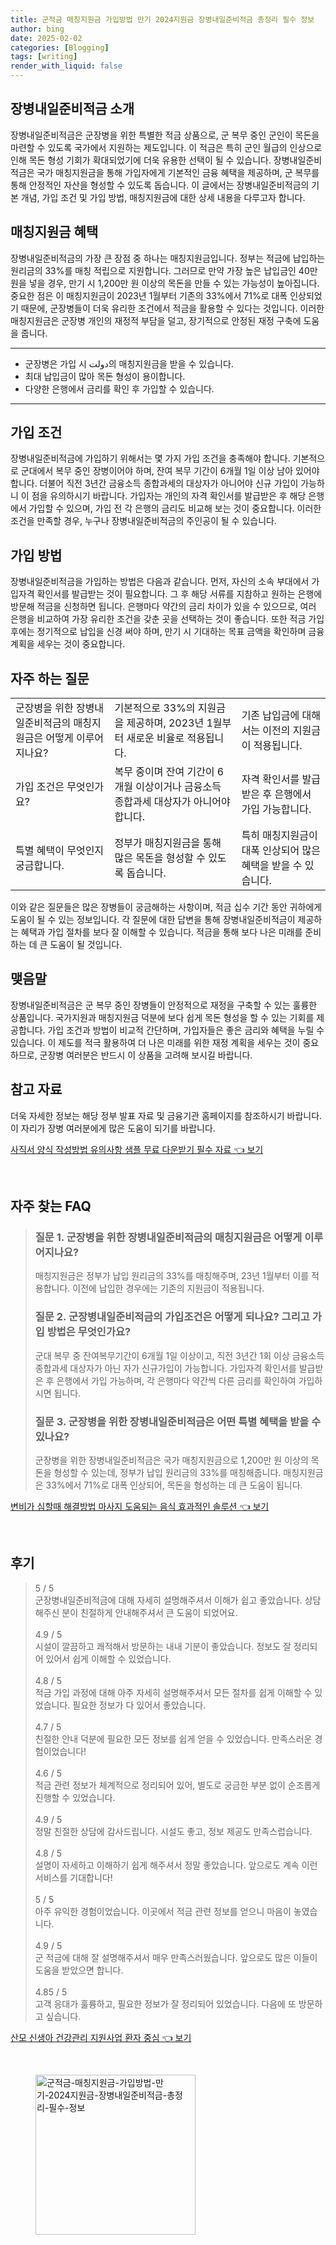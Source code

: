 ```yaml
---
title: 군적금 매칭지원금 가입방법 만기 2024지원금 장병내일준비적금 총정리 필수 정보
author: bing
date: 2025-02-02
categories: [Blogging]
tags: [writing]
render_with_liquid: false
---
```



<h2 id='장병내일준비적금소개'>장병내일준비적금 소개</h2>

<p>장병내일준비적금은 군장병을 위한 특별한 적금 상품으로, 군 복무 중인 군인이 목돈을 마련할 수 있도록 국가에서 지원하는 제도입니다. 이 적금은 특히 군인 월급의 인상으로 인해 목돈 형성 기회가 확대되었기에 더욱 유용한 선택이 될 수 있습니다. 장병내일준비적금은 국가 매칭지원금을 통해 가입자에게 기본적인 금융 혜택을 제공하며, 군 복무를 통해 안정적인 자산을 형성할 수 있도록 돕습니다. 이 글에서는 장병내일준비적금의 기본 개념, 가입 조건 및 가입 방법, 매칭지원금에 대한 상세 내용을 다루고자 합니다.</p>

<h2 id='매칭지원금혜택'>매칭지원금 혜택</h2>

<p>장병내일준비적금의 가장 큰 장점 중 하나는 매칭지원금입니다. 정부는 적금에 납입하는 원리금의 33%를 매칭 적립으로 지원합니다. 그러므로 만약 가장 높은 납입금인 40만 원을 넣을 경우, 만기 시 1,200만 원 이상의 목돈을 만들 수 있는 가능성이 높아집니다. 중요한 점은 이 매칭지원금이 2023년 1월부터 기존의 33%에서 71%로 대폭 인상되었기 때문에, 군장병들이 더욱 유리한 조건에서 적금을 활용할 수 있다는 것입니다. 이러한 매칭지원금은 군장병 개인의 재정적 부담을 덜고, 장기적으로 안정된 재정 구축에 도움을 줍니다.</p>

<hr />

<ul>
    <li>군장병은 가입 시 دولت의 매칭지원금을 받을 수 있습니다.</li>
    <li>최대 납입금이 많아 목돈 형성이 용이합니다.</li>
    <li>다양한 은행에서 금리를 확인 후 가입할 수 있습니다.</li>
</ul>

<hr />

<h2 id='가입조건'>가입 조건</h2>

<p>장병내일준비적금에 가입하기 위해서는 몇 가지 가입 조건을 충족해야 합니다. 기본적으로 군대에서 복무 중인 장병이어야 하며, 잔여 복무 기간이 6개월 1일 이상 남아 있어야 합니다. 더불어 직전 3년간 금융소득 종합과세의 대상자가 아니어야 신규 가입이 가능하니 이 점을 유의하시기 바랍니다. 가입자는 개인의 자격 확인서를 발급받은 후 해당 은행에서 가입할 수 있으며, 가입 전 각 은행의 금리도 비교해 보는 것이 중요합니다. 이러한 조건을 만족할 경우, 누구나 장병내일준비적금의 주인공이 될 수 있습니다.</p>

<h2 id='가입방법'>가입 방법</h2>

<p>장병내일준비적금을 가입하는 방법은 다음과 같습니다. 먼저, 자신의 소속 부대에서 가입자격 확인서를 발급받는 것이 필요합니다. 그 후 해당 서류를 지참하고 원하는 은행에 방문해 적금을 신청하면 됩니다. 은행마다 약간의 금리 차이가 있을 수 있으므로, 여러 은행을 비교하여 가장 유리한 조건을 갖춘 곳을 선택하는 것이 좋습니다. 또한 적금 가입 후에는 정기적으로 납입을 신경 써야 하며, 만기 시 기대하는 목표 금액을 확인하며 금융 계획을 세우는 것이 중요합니다.</p>

<h2 id='자주하는질문'>자주 하는 질문</h2>

<table>
    <tr>
        <td>군장병을 위한 장병내일준비적금의 매칭지원금은 어떻게 이루어지나요?</td>
        <td>기본적으로 33%의 지원금을 제공하며, 2023년 1월부터 새로운 비율로 적용됩니다.</td>
        <td>기존 납입금에 대해서는 이전의 지원금이 적용됩니다.</td>
    </tr>
    <tr>
        <td>가입 조건은 무엇인가요?</td>
        <td>복무 중이며 잔여 기간이 6개월 이상이거나 금융소득 종합과세 대상자가 아니어야 합니다.</td>
        <td>자격 확인서를 발급받은 후 은행에서 가입 가능합니다.</td>
    </tr>
    <tr>
        <td>특별 혜택이 무엇인지 궁금합니다.</td>
        <td>정부가 매칭지원금을 통해 많은 목돈을 형성할 수 있도록 돕습니다.</td>
        <td>특히 매칭지원금이 대폭 인상되어 많은 혜택을 받을 수 있습니다.</td>
    </tr>
</table>

<p>이와 같은 질문들은 많은 장병들이 궁금해하는 사항이며, 적금 십수 기간 동안  귀하에게 도움이 될 수 있는 정보입니다. 각 질문에 대한 답변을 통해 장병내일준비적금이 제공하는 혜택과 가입 절차를 보다 잘 이해할 수 있습니다. 적금을 통해 보다 나은 미래를 준비하는 데 큰 도움이 될 것입니다.</p>

<h2 id='맺음말'>맺음말</h2>

<p>장병내일준비적금은 군 복무 중인 장병들이 안정적으로 재정을 구축할 수 있는 훌륭한 상품입니다. 국가지원과 매칭지원금 덕분에 보다 쉽게 목돈 형성을 할 수 있는 기회를 제공합니다. 가입 조건과 방법이 비교적 간단하며, 가입자들은 좋은 금리와 혜택을 누릴 수 있습니다. 이 제도를 적극 활용하여 더 나은 미래를 위한 재정 계획을 세우는 것이 중요하므로, 군장병 여러분은 반드시 이 상품을 고려해 보시길 바랍니다.</p>

<h2 id='참고자료'>참고 자료</h2>

<p>더욱 자세한 정보는 해당 정부 발표 자료 및 금융기관 홈페이지를 참조하시기 바랍니다. 이 자리가 장병 여러분에게 많은 도움이 되기를 바랍니다.</p>


<p><a class="click-button" title="사직서 양식 작성방법 유의사항 샘플 무료 다운받기 필수 자료" href="https://24nara.github.io/posts/%EC%82%AC%EC%A7%81%EC%84%9C-%EC%96%91%EC%8B%9D-%EC%9E%91%EC%84%B1%EB%B0%A9%EB%B2%95-%EC%9C%A0%EC%9D%98%EC%82%AC%ED%95%AD-%EC%83%98%ED%94%8C-%EB%AC%B4%EB%A3%8C-%EB%8B%A4%EC%9A%B4%EB%B0%9B%EA%B8%B0-%ED%95%84%EC%88%98-%EC%9E%90%EB%A3%8C/" rel="dofollow">사직서 양식 작성방법 유의사항 샘플 무료 다운받기 필수 자료 👈 보기</a></p><br>
<h2 id='자주_찾는_FAQ'>자주 찾는 FAQ</h2>
<div itemscope="" itemtype="https://schema.org/FAQPage"> 
<blockquote> 
<div itemscope="" itemprop="mainEntity" itemtype="https://schema.org/Question"> 
<h3 itemprop="name">질문 1. 군장병을 위한 장병내일준비적금의 매칭지원금은 어떻게 이루어지나요?</h3> 
<div itemscope="" itemprop="acceptedAnswer" itemtype="https://schema.org/Answer"> 
<span itemprop="text"> 
<p>매칭지원금은 정부가 납입 원리금의 33%를 매칭해주며, 23년 1월부터 이를 적용합니다. 이전에 납입한 경우에는 기존의 지원금이 적용됩니다.</p> 
</span> 
</div> 
</div> 
<div itemscope="" itemprop="mainEntity" itemtype="https://schema.org/Question"> 
<h3 itemprop="name">질문 2. 군장병내일준비적금의 가입조건은 어떻게 되나요? 그리고 가입 방법은 무엇인가요?</h3> 
<div itemscope="" itemprop="acceptedAnswer" itemtype="https://schema.org/Answer"> 
<span itemprop="text"> 
<p>군대 복무 중 잔여복무기간이 6개월 1일 이상이고, 직전 3년간 1회 이상 금융소득종합과세 대상자가 아닌 자가 신규가입이 가능합니다. 가입자격 확인서를 발급받은 후 은행에서 가입 가능하며, 각 은행마다 약간씩 다른 금리를 확인하여 가입하시면 됩니다.</p> 
</span> 
</div> 
</div> 
<div itemscope="" itemprop="mainEntity" itemtype="https://schema.org/Question"> 
<h3 itemprop="name">질문 3. 군장병을 위한 장병내일준비적금은 어떤 특별 혜택을 받을 수 있나요?</h3> 
<div itemscope="" itemprop="acceptedAnswer" itemtype="https://schema.org/Answer"> 
<span itemprop="text"> 
<p>군장병을 위한 장병내일준비적금은 국가 매칭지원금으로 1,200만 원 이상의 목돈을 형성할 수 있는데, 정부가 납입 원리금의 33%를 매칭해줍니다. 매칭지원금은 33%에서 71%로 대폭 인상되어, 목돈을 형성하는 데 큰 도움이 됩니다.</p> 
</span> 
</div> 
</div> 
</blockquote> 
</div>
<p><a class="click-button" title="변비가 심할때 해결방법 마사지 도움되는 음식 효과적인 솔루션" href="https://24nara.github.io/posts/%EB%B3%80%EB%B9%84%EA%B0%80-%EC%8B%AC%ED%95%A0%EB%95%8C-%ED%95%B4%EA%B2%B0%EB%B0%A9%EB%B2%95-%EB%A7%88%EC%82%AC%EC%A7%80-%EB%8F%84%EC%9B%80%EB%90%98%EB%8A%94-%EC%9D%8C%EC%8B%9D-%ED%9A%A8%EA%B3%BC%EC%A0%81%EC%9D%B8-%EC%86%94%EB%A3%A8%EC%85%98/" rel="dofollow">변비가 심할때 해결방법 마사지 도움되는 음식 효과적인 솔루션 👈 보기</a></p><br>
<h2 id='후기'>후기</h2>
<div itemscope itemtype="https://schema.org/Product">
  <blockquote>
  <div itemprop="review" itemscope itemtype="https://schema.org/Review">
      <div itemprop="reviewRating" itemscope itemtype="https://schema.org/Rating"> <span itemprop="ratingValue">5</span> / <span itemprop="bestRating">5</span> </div>
      <span itemprop="reviewBody">군장병내일준비적금에 대해 자세히 설명해주셔서 이해가 쉽고 좋았습니다. 상담해주신 분이 친절하게 안내해주셔서 큰 도움이 되었어요.</span>
  </div>
  <br>
  <div itemprop="review" itemscope itemtype="https://schema.org/Review">
      <div itemprop="reviewRating" itemscope itemtype="https://schema.org/Rating"> <span itemprop="ratingValue">4.9</span> / <span itemprop="bestRating">5</span> </div>
      <span itemprop="reviewBody">시설이 깔끔하고 쾌적해서 방문하는 내내 기분이 좋았습니다. 정보도 잘 정리되어 있어서 쉽게 이해할 수 있었습니다.</span>
  </div>
  <br>
  <div itemprop="review" itemscope itemtype="https://schema.org/Review">
      <div itemprop="reviewRating" itemscope itemtype="https://schema.org/Rating"> <span itemprop="ratingValue">4.8</span> / <span itemprop="bestRating">5</span> </div>
      <span itemprop="reviewBody">적금 가입 과정에 대해 아주 자세히 설명해주셔서 모든 절차를 쉽게 이해할 수 있었습니다. 필요한 정보가 다 있어서 좋았습니다.</span>
  </div>
  <br>
  <div itemprop="review" itemscope itemtype="https://schema.org/Review">
      <div itemprop="reviewRating" itemscope itemtype="https://schema.org/Rating"> <span itemprop="ratingValue">4.7</span> / <span itemprop="bestRating">5</span> </div>
      <span itemprop="reviewBody">친절한 안내 덕분에 필요한 모든 정보를 쉽게 얻을 수 있었습니다. 만족스러운 경험이었습니다!</span>
  </div>
  <br>
  <div itemprop="review" itemscope itemtype="https://schema.org/Review">
      <div itemprop="reviewRating" itemscope itemtype="https://schema.org/Rating"> <span itemprop="ratingValue">4.6</span> / <span itemprop="bestRating">5</span> </div>
      <span itemprop="reviewBody">적금 관련 정보가 체계적으로 정리되어 있어, 별도로 궁금한 부분 없이 순조롭게 진행할 수 있었습니다.</span>
  </div>
  <br>
  <div itemprop="review" itemscope itemtype="https://schema.org/Review">
      <div itemprop="reviewRating" itemscope itemtype="https://schema.org/Rating"> <span itemprop="ratingValue">4.9</span> / <span itemprop="bestRating">5</span> </div>
      <span itemprop="reviewBody">정말 친절한 상담에 감사드립니다. 시설도 좋고, 정보 제공도 만족스럽습니다.</span>
  </div>
  <br>
  <div itemprop="review" itemscope itemtype="https://schema.org/Review">
      <div itemprop="reviewRating" itemscope itemtype="https://schema.org/Rating"> <span itemprop="ratingValue">4.8</span> / <span itemprop="bestRating">5</span> </div>
      <span itemprop="reviewBody">설명이 자세하고 이해하기 쉽게 해주셔서 정말 좋았습니다. 앞으로도 계속 이런 서비스를 기대합니다!</span>
  </div>
  <br>
  <div itemprop="review" itemscope itemtype="https://schema.org/Review">
      <div itemprop="reviewRating" itemscope itemtype="https://schema.org/Rating"> <span itemprop="ratingValue">5</span> / <span itemprop="bestRating">5</span> </div>
      <span itemprop="reviewBody">아주 유익한 경험이었습니다. 이곳에서 적금 관련 정보를 얻으니 마음이 놓였습니다.</span>
  </div>
  <br>
  <div itemprop="review" itemscope itemtype="https://schema.org/Review">
      <div itemprop="reviewRating" itemscope itemtype="https://schema.org/Rating"> <span itemprop="ratingValue">4.9</span> / <span itemprop="bestRating">5</span> </div>
      <span itemprop="reviewBody">군 적금에 대해 잘 설명해주셔서 매우 만족스러웠습니다. 앞으로도 많은 이들이 도움을 받았으면 합니다.</span>
  </div>
  <br>
  <div itemprop="review" itemscope itemtype="https://schema.org/Review">
      <div itemprop="reviewRating" itemscope itemtype="https://schema.org/Rating"> <span itemprop="ratingValue">4.85</span> / <span itemprop="bestRating">5</span> </div>
      <span itemprop="reviewBody">고객 응대가 훌륭하고, 필요한 정보가 잘 정리되어 있었습니다. 다음에 또 방문하고 싶습니다.</span>
  </div>
  </blockquote>
</div>
<p><a class="click-button" title="산모 신생아 건강관리 지원사업 환자 중심" href="https://24nara.github.io/posts/%EC%82%B0%EB%AA%A8-%EC%8B%A0%EC%83%9D%EC%95%84-%EA%B1%B4%EA%B0%95%EA%B4%80%EB%A6%AC-%EC%A7%80%EC%9B%90%EC%82%AC%EC%97%85-%ED%99%98%EC%9E%90-%EC%A4%91%EC%8B%AC/" rel="dofollow">산모 신생아 건강관리 지원사업 환자 중심 👈 보기</a></p><br>
<figure class="image"><img src="https://24nara.github.io/assets/img/thumbnail/군적금-매칭지원금-가입방법-만기-2024지원금-장병내일준비적금-총정리-필수-정보.webp" alt="군적금-매칭지원금-가입방법-만기-2024지원금-장병내일준비적금-총정리-필수-정보" width="256" height="256"></figure>